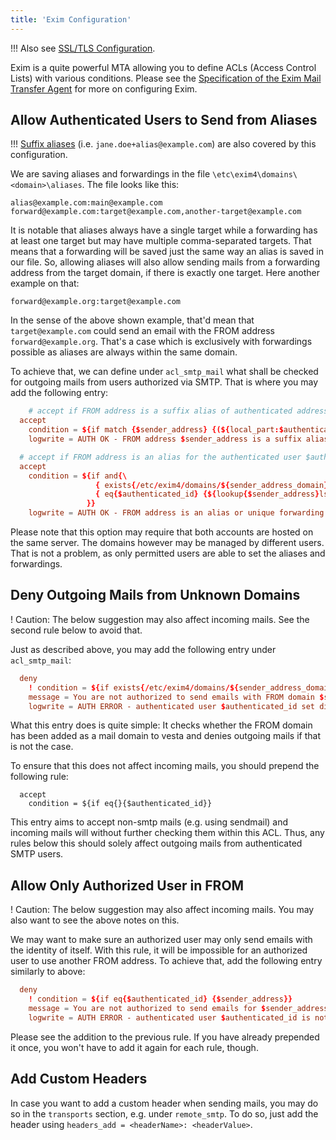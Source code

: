```yaml
---
title: 'Exim Configuration'
---
```


!!! Also see [SSL/TLS Configuration](../ssl-tls-configuration).

Exim is a quite powerful MTA allowing you to define ACLs (Access Control Lists) with various conditions. Please see the [Specification of the Exim Mail Transfer Agent](https://www.exim.org/exim-html-current/doc/html/spec_html/) for more on configuring Exim.

## Allow Authenticated Users to Send from Aliases
!!! [Suffix aliases](../suffix-aliasing) (i.e. `jane.doe+alias@example.com`) are also covered by this configuration.

We are saving aliases and forwardings in the file `\etc\exim4\domains\<domain>\aliases`. The file looks like this:

```
alias@example.com:main@example.com
forward@example.com:target@example.com,another-target@example.com
```

It is notable that aliases always have a single target while a forwarding has at least one target but may have multiple comma-separated targets. That means that a forwarding will be saved just the same way an alias is saved in our file. So, allowing aliases will also allow sending mails from a forwarding address from the target domain, if there is exactly one target. Here another example on that:

```
forward@example.org:target@example.com
```

In the sense of the above shown example, that'd mean that `target@example.com` could send an email with the FROM address `forward@example.org`. That's a case which is exclusively with forwardings possible as aliases are always within the same domain.

To achieve that, we can define under `acl_smtp_mail` what shall be checked for outgoing mails from users authorized via SMTP. That is where you may add the following entry:

```conf
    # accept if FROM address is a suffix alias of authenticated address
  accept
    condition = ${if match {$sender_address} {(${local_part:$authenticated_id}\+.*@${domain:$authenticated_id})}}
    logwrite = AUTH OK - FROM address $sender_address is a suffix alias of authenticated user

  # accept if FROM address is an alias for the authenticated user $authenticated_id.
  accept
    condition = ${if and{\
                   { exists{/etc/exim4/domains/${sender_address_domain}/aliases} }\
                   { eq{$authenticated_id} {${lookup{$sender_address}lsearch{/etc/exim4/domains/${sender_address_domain}/aliases}}} }\
                 }}
    logwrite = AUTH OK - FROM address is an alias or unique forwarding target of the authenticated user $authenticated_id
```

Please note that this option may require that both accounts are hosted on the same server. The domains however may be managed by different users. That is not a problem, as only permitted users are able to set the aliases and forwardings.

## Deny Outgoing Mails from Unknown Domains
! Caution: The below suggestion may also affect incoming mails. See the second rule below to avoid that.

Just as described above, you may add the following entry under `acl_smtp_mail`:

```conf
  deny
    ! condition = ${if exists{/etc/exim4/domains/${sender_address_domain}}}
    message = You are not authorized to send emails with FROM domain $sender_address_domain.
    logwrite = AUTH ERROR - authenticated user $authenticated_id set disallowed FROM domain $sender_address_domain
```

What this entry does is quite simple: It checks whether the FROM domain has been added as a mail domain to vesta and denies outgoing mails if that is not the case.

To ensure that this does not affect incoming mails, you should prepend the following rule:

```
  accept
    condition = ${if eq{}{$authenticated_id}}
```

This entry aims to accept non-smtp mails (e.g. using sendmail) and incoming mails will without further checking them within this ACL. Thus, any rules below this should solely affect outgoing mails from authenticated SMTP users.

## Allow Only Authorized User in FROM
! Caution: The below suggestion may also affect incoming mails. You may also want to see the above notes on this.

We may want to make sure an authorized user may only send emails with the identity of itself. With this rule, it will be impossible for an authorized user to use another FROM address. To achieve that, add the following entry similarly to above:

```conf
  deny
    ! condition = ${if eq{$authenticated_id} {$sender_address}}
    message = You are not authorized to send emails for $sender_address.
    logwrite = AUTH ERROR - authenticated user $authenticated_id is not permitted to set FROM address $sender_address
```

Please see the addition to the previous rule. If you have already prepended it once, you won't have to add it again for each rule, though.

## Add Custom Headers
In case you want to add a custom header when sending mails, you may do so in the `transports` section, e.g. under `remote_smtp`. To do so, just add the header using `headers_add = <headerName>: <headerValue>`.